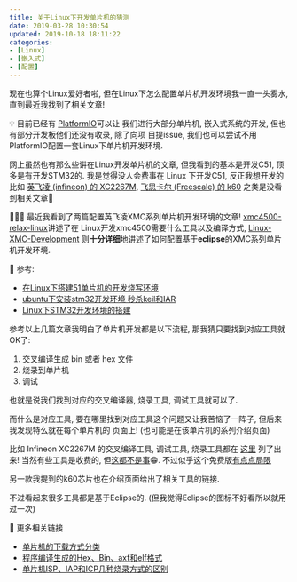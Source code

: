 ```yaml
---
title: 关于Linux下开发单片机的猜测
date: 2019-03-28 10:30:54
updated: 2019-10-18 18:11:22
categories:
- [Linux]
- [嵌入式]
- [配置]
---
```


现在也算个Linux爱好者啦, 但在Linux下怎么配置单片机开发环境我一直一头雾水, 直到最近我找到了相关文章!

<!-- More -->

💡 目前已经有
[PlatformIO](http://docs.platformio.org/en/stable/what-is-platformio.html)可以让
我们进行大部分单片机, 嵌入式系统的开发, 但也有部分开发板他们还没有收录, 除了向项
目提issue, 我们也可以尝试不用PlatformIO配置一套Linux下单片机开发环境.

网上虽然也有那么些讲在Linux开发单片机的文章, 但我看到的基本是开发C51, 顶多是有开发STM32的.
我是觉得没人会费事在 Linux 下开发C51, 反正我想开发的比如
[英飞凌 (infineon) 的 XC2267M](https://www.infineon.com/cms/en/product/microcontroller/16-bit-c166-microcontroller/xc2200-family-body/xc22xxm-series/sak-xc2267m-104f80lr-ab/),
[飞思卡尔 (Freescale) 的 k60](https://www.nxp.com/products/processors-and-microcontrollers/arm-based-processors-and-mcus/kinetis-cortex-m-mcus/k-seriesperformancem4/k6x-ethernet/kinetis-k60-100-mhz-mixed-signal-integration-microcontrollers-based-on-arm-cortex-m4-core:K60_100)
之类是没看到相关文章🤷‍

🌟🌟🌟 最近我看到了两篇配置英飞凌XMC系列单片机开发环境的文章!
[xmc4500-relax-linux](https://github.com/notandy/xmc4500-relax-linux)讲述了在
Linux开发xmc4500需要什么工具以及编译方式,
[Linux-XMC-Development](https://github.com/furtnerthomas/Linux-XMC-Development)
则**十分详细**地讲述了如何配置基于**eclipse**的XMC系列单片机开发环境.

🔗 参考:

- [在Linux下搭建51单片机的开发烧写环境](https://blog.csdn.net/thinkerleo1997/article/details/53145972)
- [ubuntu下安装stm32开发环境 秒杀keil和IAR](https://www.amobbs.com/thread-5568167-1-1.html)
- [Linux下STM32开发环境的搭建](https://www.cnblogs.com/amanlikethis/p/3803736.html#lab35)

参考以上几篇文章我明白了单片机开发都是以下流程, 那我猜只要找到对应工具就OK了:

1. 交叉编译生成 bin 或者 hex 文件
2. 烧录到单片机
3. 调试

也就是说我们找到对应的交叉编译器, 烧录工具, 调试工具就可以了.

而什么是对应工具, 要在哪里找到对应工具这个问题又让我苦恼了一阵子, 但后来我发现特么就在每个单片机的
页面上! (也可能是在该单片机的系列介绍页面)

比如 Infineon XC2267M 的交叉编译工具, 调试工具, 烧录工具都在
[这里](https://www.infineon.com/cms/en/product/microcontroller/16-bit-c166-microcontroller/xc2200-family-body/xc22xxm-series/#!tools)
列了出来! 当然有些工具是收费的, 但[这都不是事](http://www.infineonic.org/module/forum/thread-554295-1-1.html)😁. 不过似乎这个免费版[有点点局限](http://www.infineonic.org/module/forum/thread-487158-1-1.html)

另一款我提到的k60芯片也在介绍页面给出了相关工具的链接.

不过看起来很多工具都是基于Eclipse的. (但我觉得Eclipse的图标不好看所以就用过一次)

🔗 更多相关链接

- [单片机的下载方式分类](https://blog.csdn.net/passerbyyuan/article/details/51404226)
- [程序编译生成的Hex、Bin、axf和elf格式](https://blog.csdn.net/qlexcel/article/details/84374768)
- [单片机ISP、IAP和ICP几种烧录方式的区别](http://www.21ic.com/jichuzhishi/mcu/write/2014-03-20/216132.html)